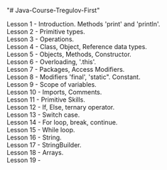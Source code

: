 "# Java-Course-Tregulov-First" 

Lesson 1 - Introduction. Methods 'print' and 'println'.   
Lesson 2 - Primitive types.  
Lesson 3 - Operations.  
Lesson 4 - Class, Object, Reference data types.  
Lesson 5 - Objects, Methods, Constructor.   
Lesson 6 - Overloading, '.this'.   
Lesson 7 - Packages, Access Modifiers.   
Lesson 8 - Modifiers 'final', 'static". Constant.   
Lesson 9 - Scope of variables.   
Lesson 10 - Imports, Comments.   
Lesson 11 - Primitive Skills.  
Lesson 12 - If, Else, ternary operator.   
Lesson 13 - Switch case.   
Lesson 14 - For loop, break, continue.   
Lesson 15 - While loop.   
Lesson 16 - String.   
Lesson 17 - StringBuilder.   
Lesson 18 - Arrays.   
Lesson 19 -    
 
